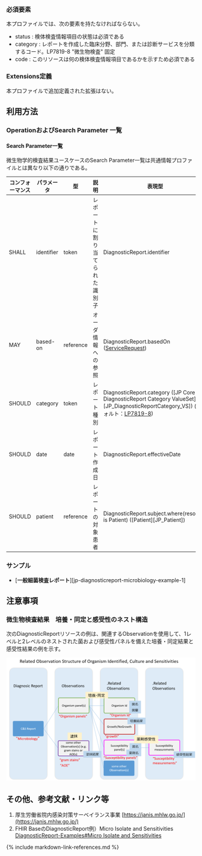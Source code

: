 ### 必須要素
本プロファイルでは、次の要素を持たなければならない。

 - status : 検体検査情報項目の状態は必須である
 - category : レポートを作成した臨床分野、部門、または診断サービスを分類するコード。LP7819-8 "微生物検査" 固定
 - code : このリソースは何の検体検査情報項目であるかを示すため必須である

### Extensions定義
 本プロファイルで追加定義された拡張はない。

## 利用方法

### OperationおよびSearch Parameter 一覧

#### Search Parameter一覧

微生物学的検査結果ユースケースのSearch Parameter一覧は共通情報プロファイルとは異なり以下の通りである。

| コンフォーマンス | パラメータ | 型 | 説明 | 表現型 |　例　|
| --- | --- | --- | --- | --- | --- |
| SHALL | identifier | token  | レポートに割り当てられた識別子 | DiagnosticReport.identifier | GET [base]/DiagnosticReport?ET [base]/Patient?identifier=http://abc.hosptal\|123456 |
| MAY | based-on | reference | オーダ情報への参照 | DiagnosticReport.basedOn ([ServiceRequest](https://hl7.org/fhir/R4/servicerequest.html)) | `GET [base]/DiagnosticReport?based-on=ServiceRequest/12345` |
| SHOULD | category | token | レポート種別 | DiagnosticReport.category ([JP Core DiagnosticReport Category ValueSet][JP_DiagnosticReportCategory_VS]) (デフォルト：[LP7819-8](https://loinc.org/LP7819-8/)) | `GET [base]/DiagnosticReport?category=LP7819-8` |
| SHOULD | date | date | レポート作成日 | DiagnosticReport.effectiveDate |  |  |
| SHOULD | patient | reference | レポートの対象患者 | DiagnosticReport.subject.where(resolve() is Patient) ([Patient][JP_Patient]) | |

### サンプル

* [**一般細菌検査レポート**][jp-diagnosticreport-microbiology-example-1]


## 注意事項
### 微生物検査結果　培養・同定と感受性のネスト構造

次のDiagnosticReportリソースの例は、関連するObservationを使用して、1レベルと2レベルのネストされた菌および感受性パネルを備えた培養・同定結果と感受性結果の例を示す。

![](intoronotes-resources/observation_microbiology_structure.PNG)


## その他、参考文献・リンク等

1. 厚生労働省院内感染対策サーベイランス事業 [https://janis.mhlw.go.jp/](https://janis.mhlw.go.jp/)
1. FHIR BaseのDiagnosticReport例）Micro Isolate and Sensitivities [DiagnosticReport-Examples#Micro Isolate and Sensitivities](https://hl7.org/fhir/R4/diagnosticreport-examples.html#10.3.7.1.1)


{% include markdown-link-references.md %}
